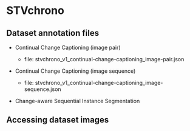 # STVchrono

## Dataset annotation files

- Continual Change Captioning (image pair)
  
  - file: stvchrono_v1_continual-change-captioning_image-pair.json

- Continual Change Captioning (image sequence)

  - file: stvchrono_v1_continual-change-captioning_image-sequence.json

- Change-aware Sequential Instance Segmentation 

## Accessing dataset images

```

```

 
